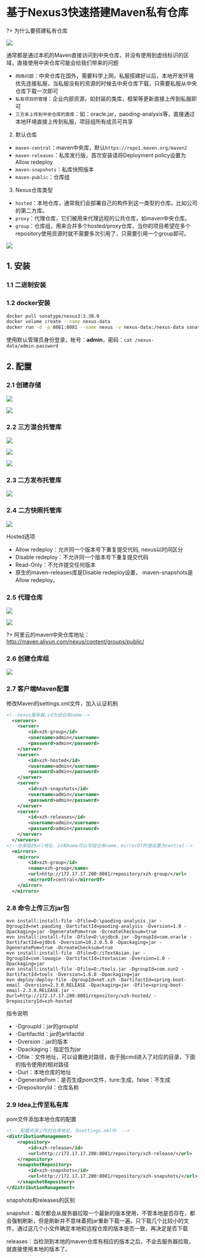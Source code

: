 
# 基于Nexus3快速搭建Maven私有仓库

?> 为什么要搭建私有仓库

![](../../assets/_images/deploy/nexus3/maven.png)

通常都是通过本机的Maven直接访问到中央仓库，并没有使用到虚线标识的区域，直接使用中央仓库可能会给我们带来的问题

- `网络问题`：中央仓库在国外，需要科学上网，私服搭建好以后，本地开发环境优先连接私服，当私服没有的资源的时候去中央仓库下载，只需要私服从中央仓库下载一次即可
- `私有项目的管理`：企业内部资源，如封装的类库，框架等更新直接上传到私服即可
- `三方未上传到中央仓库的类库`：如：oracle.jar，paoding-analysis等，直接通过本地环境直接上传到私服，项目组所有成员可共享

2. 默认仓库
   
- `maven-central`：maven中央库，默认`https://repo1.maven.org/maven2`
- `maven-releases`：私库发行版，首次安装请将Deployment policy设置为Allow redeploy
- `maven-snapshots`：私库快照版本
- `maven-public`：仓库组

3. Nexus仓库类型

- `hosted`：本地仓库，通常我们会部署自己的构件到这一类型的仓库。比如公司的第二方库。
- `proxy`：代理仓库，它们被用来代理远程的公共仓库，如maven中央仓库。
- `group`：仓库组，用来合并多个hosted/proxy仓库，当你的项目希望在多个repository使用资源时就不需要多次引用了，只需要引用一个group即可。

![](../../assets/_images/deploy/nexus3/repository_types.png)


## 1. 安装

### 1.1 二进制安装

### 1.2 docker安装

```bash
docker pull sonatype/nexus3:3.38.0
docker volume create --name nexus-data
docker run -d -p 8081:8081 --name nexus -v nexus-data:/nexus-data sonatype/nexus3:3.38.0
```

使用默认管理员身份登录，帐号：**admin**，密码：`cat /nexus-data/admin.password`


## 2. 配置

### 2.1 创建存储

![](../../assets/_images/deploy/nexus3/create_blob.png)

![](../../assets/_images/deploy/nexus3/blob_list.png)

### 2.2 三方混合托管库

![](../../assets/_images/deploy/nexus3/repository_list.png)

![](../../assets/_images/deploy/nexus3/hosted_repository.png)

![](../../assets/_images/deploy/nexus3/hosted_mixed.png)

### 2.3 二方发布托管库

![](../../assets/_images/deploy/nexus3/hosted_releases.png)

### 2.4 二方快照托管库

![](../../assets/_images/deploy/nexus3/hosted_snapshots.png)

Hosted选项
- Allow redeploy：允许同一个版本号下重复提交代码, nexus以时间区分
- Disable redeploy：不允许同一个版本号下重复提交代码
- Read-Only：不允许提交任何版本
- 原生的maven-releases库是Disable redeploy设置， maven-snapshots是Allow redeploy。

### 2.5 代理仓库

![](../../assets/_images/deploy/nexus3/proxy_repository.png)

![](../../assets/_images/deploy/nexus3/proxy_public.png)

?> 阿里云的maven中央仓库地址：http://maven.aliyun.com/nexus/content/groups/public/

### 2.6 创建仓库组

![](../../assets/_images/deploy/nexus3/group_repository.png)

### 2.7 客户端Maven配置

修改Maven的settings.xml文件，加入认证机制

```xml
<!--nexus服务器,id为组仓库name-->
  <servers>  
    <server>  
        <id>xzh-group</id>  
        <username>admin</username>  
        <password>admin</password>  
    </server>
    <server>  
        <id>xzh-hosted</id>  
        <username>admin</username>  
        <password>admin</password>  
    </server>
    <server>  
        <id>xzh-snapshots</id>  
        <username>admin</username>  
        <password>admin</password>  
    </server>
    <server>  
        <id>xzh-releases</id>  
        <username>admin</username>  
        <password>admin</password>  
    </server>   
  </servers>  
<!--仓库组的url地址，id和name可以写组仓库name，mirrorOf的值设置为central-->  
  <mirrors>     
    <mirror>  
        <id>xzh-group</id>  
        <name>xzh-group</name>  
        <url>http://172.17.17.200:8081/repository/xzh-group/</url>  
        <mirrorOf>central</mirrorOf>  
    </mirror>     
  </mirrors>
```

### 2.8 命令上传三方jar包

```
mvn install:install-file -Dfile=D:\paoding-analysis.jar -DgroupId=net.paoding -DartifactId=paoding-analysis -Dversion=1.0 -Dpackaging=jar -DgeneratePom=true -DcreateChecksum=true 
mvn install:install-file -Dfile=D:\ojdbc6.jar -DgroupId=com.oracle -DartifactId=ojdbc6 -Dversion=10.2.0.5.0 -Dpackaging=jar -DgeneratePom=true -DcreateChecksum=true  
mvn install:install-file -Dfile=D:/iTextAsian.jar -DgroupId=com.lowagie -DartifactId=itextasian -Dversion=1.0 -Dpackaging=jar 
mvn install:install-file -Dfile=D:/tools.jar -DgroupId=com.sun2 -DartifactId=tools -Dversion=1.6.0 -Dpackaging=jar
mvn deploy:deploy-file -DgroupId=net.xzh -DartifactId=spring-boot-email -Dversion=2.3.0.RELEASE -Dpackaging=jar -Dfile=spring-boot-email-2.3.0.RELEASE.jar -Durl=http://172.17.17.200:8081/repository/xzh-hosted/ -DrepositoryId=xzh-hosted
```

指令说明
- -DgroupId：jar的groupId
- -DartifactId：jar的artifactId
- -Dversion：jar的版本
- -Dpackaging：指定包为jar
- -Dfile：文件地址，可以设置绝对路径，由于我cmd进入了对应的目录，下面的指令使用的相对路径
- -Durl：本地仓库的地址
- -DgeneratePom：是否生成pom文件，ture:生成，false：不生成
- -DrepositoryId：仓库名称


### 2.9 Idea上传至私有库

pom文件添加本地仓库的配置

```xml
<!-- 配置资源上传的仓库地址，与settings.xml中  -->
<distributionManagement>
    <repository>
        <id>xzh-release</id>
        <url>http://172.17.17.200:8081/repository/xzh-release/</url>
    </repository>
    <snapshotRepository>
        <id>xzh-snapshots</id>
        <url>http://172.17.17.200:8081/repository/xzh-snapshots/</url>
    </snapshotRepository>
</distributionManagement>
```

snapshots和releases的区别

snapshot：每次都会从服务器拉取一个最新的版本使用，不管本地是否存在，都会强制刷新，但是刷新并不意味着把jar重新下载一遍。只下载几个比较小的文件，通过这几个小文件确定本地和远程仓库的版本是否一致，再决定是否下载

releases：当检测到本地的maven仓库有相应的版本之后，不会去服务器拉取，就直接使用本地的版本了。
